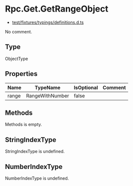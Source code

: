 # Rpc.Get.GetRangeObject

* [test/fixtures/typings/definitions.d.ts](/test/fixtures/typings/definitions.d.ts#L73)

No comment.

## Type

ObjectType

## Properties

Name|TypeName|IsOptional|Comment
---|---|---|---
range|RangeWithNumber|false|

## Methods

Methods is empty.

## StringIndexType

StringIndexType is undefined.

## NumberIndexType

NumberIndexType is undefined.
